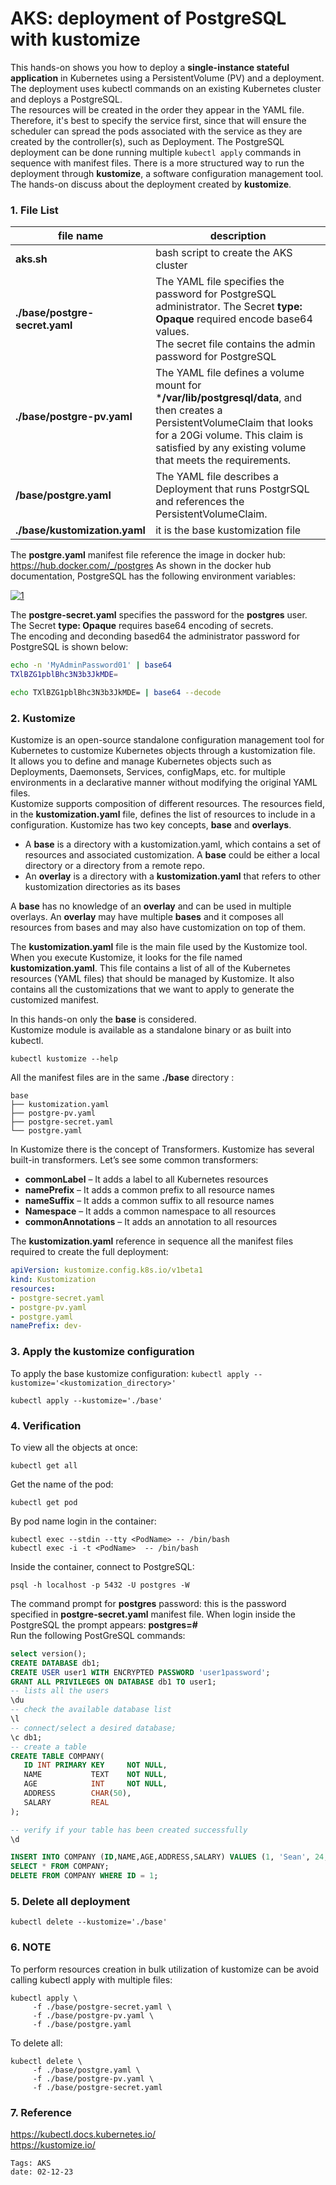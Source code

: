 
<properties
pageTitle= 'AKS: deployment of PostgreSQL with kustomize'
description= "AKS: deployment of PostgreSQL with kustomize"
services="AKS"
documentationCenter="https://github.com/fabferri/"
authors="fabferri"
editor="fabferri"/>

<tags
   ms.service="AKS"
   ms.devlang="AKS"
   ms.topic="article"
   ms.tgt_pltfrm="AKS"
   ms.workload="AKS"
   ms.date="02/01/2024"
   ms.author="fabferri" />

# AKS: deployment of PostgreSQL with kustomize
This hands-on shows you how to deploy a **single-instance stateful application** in Kubernetes using a PersistentVolume (PV) and a deployment. The deployment uses kubectl commands on an existing Kubernetes cluster and deploys a PostgreSQL. <br>
The resources will be created in the order they appear in the YAML file. Therefore, it's best to specify the service first, since that will ensure the scheduler can spread the pods associated with the service as they are created by the controller(s), such as Deployment.
The PostgreSQL deployment can be done running multiple `kubectl apply` commands in sequence with manifest files. There is a more structured way to run the deployment through  **kustomize**, a software configuration management tool. The hands-on discuss about the deployment created by **kustomize**.

### <a name="File List"></a>1. File List

|  file name                     | description                                     |
| ------------------------------ | ----------------------------------------------- |
| **aks.sh**                     | bash script to create the AKS cluster           |
| **./base/postgre-secret.yaml** | The YAML file specifies the password for PostgreSQL administrator. The Secret **type: Opaque** required encode base64 values. <br> The secret file contains the admin password for PostgreSQL |
| **./base/postgre-pv.yaml**     | The YAML file defines a volume mount for ***/var/lib/postgresql/data**, and then creates a PersistentVolumeClaim that looks for a 20Gi volume. This claim is satisfied by any existing volume that meets the requirements. |
| **/base/postgre.yaml**         | The YAML file describes a Deployment that runs PostgrSQL and references the PersistentVolumeClaim. |
| **./base/kustomization.yaml**  | it is the base kustomization file |



The **postgre.yaml** manifest file reference the image in docker hub: https://hub.docker.com/_/postgres
As shown in the docker hub documentation, PostgreSQL has the following environment variables:

[![1]][1]

The **postgre-secret.yaml** specifies the password for the **postgres** user. The Secret **type: Opaque** requires base64 encoding of secrets. <br>
The encoding and deconding based64 the administrator password for PostgreSQL is shown below:

```bash
echo -n 'MyAdminPassword01' | base64
TXlBZG1pblBhc3N3b3JkMDE=

echo TXlBZG1pblBhc3N3b3JkMDE= | base64 --decode 
```

### <a name="Kustomize"></a>2. Kustomize
Kustomize is an open-source standalone configuration management tool for Kubernetes to customize Kubernetes objects through a kustomization file. <br>
It allows you to define and manage Kubernetes objects such as Deployments, Daemonsets, Services, configMaps, etc. for multiple environments in a declarative manner without modifying the original YAML files. <br>
Kustomize supports composition of different resources. The resources field, in the **kustomization.yaml** file, defines the list of resources to include in a configuration.
Kustomize has two key concepts, **base** and **overlays**. 
- A **base** is a directory with a kustomization.yaml, which contains a set of resources and associated customization. A **base** could be either a local directory or a directory from a remote repo.
- An **overlay** is a directory with a **kustomization.yaml** that refers to other kustomization directories as its bases

A **base** has no knowledge of an **overlay** and can be used in multiple overlays. An **overlay** may have multiple **bases** and it composes all resources from bases and may also have customization on top of them.

The **kustomization.yaml** file is the main file used by the Kustomize tool. <br>
When you execute Kustomize, it looks for the file named **kustomization.yaml**. This file contains a list of all of the Kubernetes resources (YAML files) that should be managed by Kustomize. It also contains all the customizations that we want to apply to generate the customized manifest. 

In this hands-on only the **base** is considered. <br>
Kustomize module is available as a standalone binary or as built into kubectl. 
```console
kubectl kustomize --help
```

All the manifest files are in the same **./base** directory :
```console
base
├── kustomization.yaml 
├── postgre-pv.yaml
├── postgre-secret.yaml
└── postgre.yaml
```


In Kustomize there is the concept of Transformers. Kustomize has several built-in transformers. Let’s see some common transformers:
* **commonLabel** – It adds a label to all Kubernetes resources
* **namePrefix** – It adds a common prefix to all resource names
* **nameSuffix** – It adds a common suffix to all resource names
* **Namespace** – It adds a common namespace to all resources
* **commonAnnotations** – It adds an annotation to all resources



The **kustomization.yaml** reference in sequence all the manifest files required to create the full deployment:
```yaml
apiVersion: kustomize.config.k8s.io/v1beta1
kind: Kustomization
resources:
- postgre-secret.yaml
- postgre-pv.yaml
- postgre.yaml
namePrefix: dev-
```

### <a name="apply kustomize config"></a>3. Apply the kustomize configuration

To apply the base kustomize configuration: `kubectl apply --kustomize='<kustomization_directory>'` 
```console
kubectl apply --kustomize='./base'
```


### <a name="Verification"></a>4. Verification
To view all the objects at once:
```
kubectl get all
```

Get the name of the pod:
```Console
kubectl get pod
```

By pod name login in the container:
```
kubectl exec --stdin --tty <PodName> -- /bin/bash 
kubectl exec -i -t <PodName>  -- /bin/bash
```

Inside the container, connect to PostgreSQL:
```Console
psql -h localhost -p 5432 -U postgres -W
```
The command prompt for **postgres** password: this is the password specified in **postgre-secret.yaml** manifest file.
When login inside the PostgreSQL the prompt appears: **postgres=#**  <br>
Run the following PostGreSQL commands:
```SQL
select version();
CREATE DATABASE db1;
CREATE USER user1 WITH ENCRYPTED PASSWORD 'user1password';
GRANT ALL PRIVILEGES ON DATABASE db1 TO user1;
-- lists all the users
\du
-- check the available database list
\l
-- connect/select a desired database;
\c db1;
-- create a table
CREATE TABLE COMPANY(
   ID INT PRIMARY KEY     NOT NULL,
   NAME           TEXT    NOT NULL,
   AGE            INT     NOT NULL,
   ADDRESS        CHAR(50),
   SALARY         REAL
);

-- verify if your table has been created successfully 
\d

INSERT INTO COMPANY (ID,NAME,AGE,ADDRESS,SALARY) VALUES (1, 'Sean', 24, 'Oregon', 30000.00);
SELECT * FROM COMPANY;
DELETE FROM COMPANY WHERE ID = 1;
```

### <a name="Verification"></a>5. Delete all deployment

```
kubectl delete --kustomize='./base'
```

### <a name="NOTE"></a>6. NOTE
To perform resources creation in bulk utilization of kustomize can be avoid calling kubectl apply with multiple files:
```Console
kubectl apply \
     -f ./base/postgre-secret.yaml \
     -f ./base/postgre-pv.yaml \
     -f ./base/postgre.yaml
``` 

To delete all:
```Console
kubectl delete \
     -f ./base/postgre.yaml \
     -f ./base/postgre-pv.yaml \
     -f ./base/postgre-secret.yaml
``` 


### <a name="reference"></a>7. Reference
https://kubectl.docs.kubernetes.io/  <br>
https://kustomize.io/


<!--Image References-->
[1]: ./media/postgresql-doc.png "postgresql: Environment Variables"


`Tags: AKS` <br>
`date: 02-12-23`

